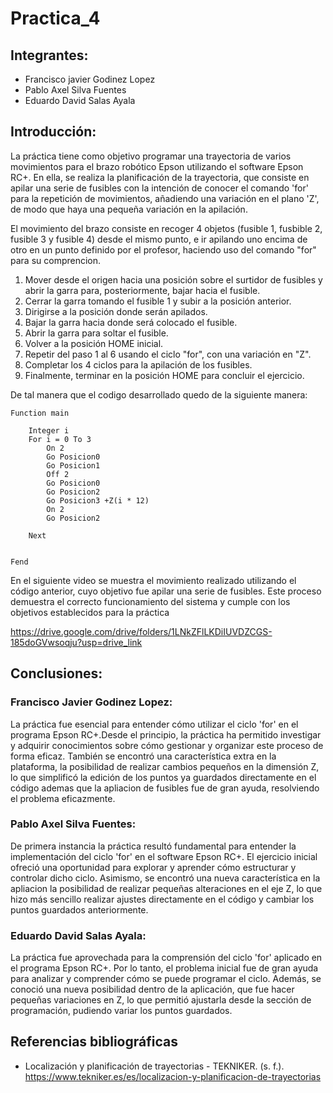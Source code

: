 # Practica_4
## Integrantes:  
- Francisco javier Godinez Lopez
- Pablo Axel Silva Fuentes
- Eduardo David Salas Ayala
## Introducción:  
La práctica tiene como objetivo programar una trayectoria de varios movimientos para el brazo robótico Epson utilizando el software Epson RC+. En ella, se realiza la planificación de la trayectoria, que consiste en apilar una serie de fusibles con la intención de conocer el comando 'for' para la repetición de movimientos, añadiendo una variación en el plano 'Z', de modo que haya una pequeña variación en la apilación.

El movimiento del brazo consiste en recoger 4 objetos (fusible 1, fusbible 2, fusible 3 y fusible 4) desde el mismo punto, e ir apilando uno encima de otro en un punto definido por el profesor, haciendo uso del comando "for" para su comprencion.
1. Mover desde el origen hacia una posición sobre el surtidor de fusibles y abrir la garra para, posteriormente, bajar hacia el fusible.
2. Cerrar la garra tomando el fusible 1 y subir a la posición anterior.
3. Dirigirse a la posición donde serán apilados.
4. Bajar la garra hacia donde será colocado el fusible.
5. Abrir la garra para soltar el fusible.
6. Volver a la posición HOME inicial.
7. Repetir del paso 1 al 6 usando el ciclo "for", con una variación en "Z".
8. Completar los 4 ciclos para la apilación de los fusibles.
9. Finalmente, terminar en la posición HOME para concluir el ejercicio.





De tal manera que el codigo desarrollado quedo de la siguiente manera:
```
Function main
	
	Integer i
	For i = 0 To 3
		On 2
		Go Posicion0
		Go Posicion1
		Off 2
		Go Posicion0
		Go Posicion2
		Go Posicion3 +Z(i * 12)
		On 2
		Go Posicion2
	
	Next
	

Fend
```

En el siguiente video se muestra el movimiento realizado utilizando el código anterior, cuyo objetivo fue apilar una serie de fusibles. Este proceso demuestra el correcto funcionamiento del sistema y cumple con los objetivos establecidos para la práctica

https://drive.google.com/drive/folders/1LNkZFlLKDiIUVDZCGS-185doGVwsoqju?usp=drive_link

## Conclusiones:  
### Francisco Javier Godinez Lopez:
La práctica fue esencial para entender cómo utilizar el ciclo 'for' en el programa Epson RC+.Desde el principio, la práctica ha permitido investigar y adquirir conocimientos sobre cómo gestionar y organizar este proceso de forma eficaz. También se encontró una característica extra en la plataforma, la posibilidad de realizar cambios pequeños en la dimensión Z, lo que simplificó la edición de los puntos ya guardados directamente en el código ademas que la apliacion de fusibles fue de gran ayuda, resolviendo el problema eficazmente.


### Pablo Axel Silva Fuentes: 
De primera instancia la práctica resultó fundamental para entender la implementación del ciclo 'for' en el software Epson RC+. El ejercicio inicial ofreció una oportunidad para explorar y aprender cómo estructurar y controlar dicho ciclo. Asimismo, se encontró una nueva característica en la apliacion la posibilidad de realizar pequeñas alteraciones en el eje Z, lo que hizo más sencillo realizar ajustes directamente en el código y cambiar los puntos guardados anteriormente.


### Eduardo David Salas Ayala: 
La práctica fue aprovechada para la comprensión del ciclo 'for' aplicado en el programa Epson RC+. Por lo tanto, el problema inicial fue de gran ayuda para analizar y comprender cómo se puede programar el ciclo. Además, se conoció una nueva posibilidad dentro de la aplicación, que fue hacer pequeñas variaciones en Z, lo que permitió ajustarla desde la sección de programación, pudiendo variar los puntos guardados.

## Referencias bibliográficas
- Localización y planificación de trayectorias - TEKNIKER. (s. f.). https://www.tekniker.es/es/localizacion-y-planificacion-de-trayectorias
